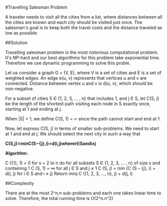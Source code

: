 #Travelling Salesman Problem

A traveler needs to visit all the cities from a list, where distances between all the cities are known and each city should be visited just once. 
The salesman's goal is to keep both the travel costs and the distance traveled as low as possible.

##Solution

Travelling salesman problem is the most notorious computational problem.
It's NP-hard and our best algorithms for this problem take exponential time. Therefore we use dynamic programming to solve this proble. 

Let us consider a graph G = (V, E), where V is a set of cities and E is a set of weighted edges. An edge e(u, v) represents that vertices u and v are connected. Distance between vertex u and v is d(u, v), which should be non-negative.

For a subset of cities S Є {1, 2, 3, ... , n} that includes 1, and j Є S, let C(S, j) be the length of the shortest path visiting each node in S exactly once, starting at 1 and ending at j.

When |S| > 1, we define C(S, 1) = ∝ since the path cannot start and end at 1.

Now, let express C(S, j) in terms of smaller sub-problems. We need to start at 1 and end at j. We should select the next city in such a way that

**C(S,j)=minC(S−{j},i)+d(i,j)wherei∈Sandi≠j**

**Algorithm:**

C ({1}, 1) = 0 
for s = 2 to n do 
   for all subsets S Є {1, 2, 3, … , n} of size s and containing 1 
      C (S, 1) = ∞ 
   for all j Є S and j ≠ 1 
      C (S, j) = min {C (S – {j}, i) + d(i, j) for i Є S and i ≠ j} 
Return minj C ({1, 2, 3, …, n}, j) + d(j, i) 

##Complexity

There are at the most 2^n.n sub-problems and each one takes linear time to solve. Therefore, the total running time is  O(2^n.n^2)



